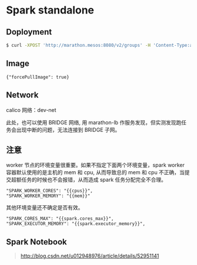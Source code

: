 # Spark standalone

## Doployment

```bash
$ curl -XPOST 'http://marathon.mesos:8080/v2/groups' -H 'Content-Type:application/json' -d@spark.json
```

## Image

```
{"forcePullImage": true}
```

## Network

calico 网络：dev-net

此处，也可以使用 BRIDGE 网络, 用 marathon-lb 作服务发现，但实测发现跑任务会出现中断的问题，无法连接到 BRIDGE 子网。

## 注意

worker 节点的环境变量很重要。如果不指定下面两个环境变量，spark worker 容器默认使用的是主机的 mem 和 cpu, 从而导致总的 mem 和 cpu 不正确，当提交超额任务的时候也不会报错，从而造成 spark 任务分配完全不合理。

```
"SPARK_WORKER_CORES": "{{cpus}}",
"SPARK_WORKER_MEMORY": "{{mem}}"
```

其他环境变量还不确定是否有效。

```
"SPARK_CORES_MAX": "{{spark.cores_max}}",
"SPARK_EXECUTOR_MEMORY": "{{spark.executor_memory}}",
```

## Spark Notebook

> http://blog.csdn.net/u012948976/article/details/52951141